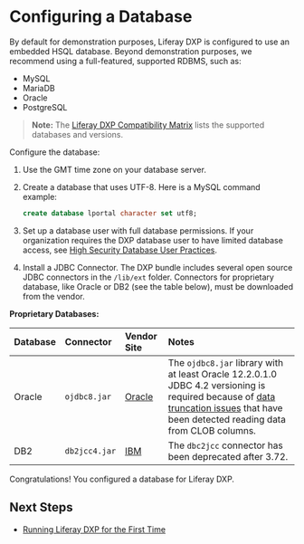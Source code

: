 # Configuring a Database

By default for demonstration purposes, Liferay DXP is configured to use an embedded HSQL database. Beyond demonstration purposes, we recommend using a full-featured, supported RDBMS, such as:

* MySQL
* MariaDB
* Oracle
* PostgreSQL

> **Note:** The [Liferay DXP Compatibility Matrix](https://web.liferay.com/documents/14/21598941/Liferay+DXP+7.2+Compatibility+Matrix/b6e0f064-db31-49b4-8317-a29d1d76abf7) lists the supported databases and versions.

<!-- TODO Update the matrix link to the 7.3 matrix, when it's published - jhinkey -->

Configure the database:

1. Use the GMT time zone on your database server.

1. Create a database that uses UTF-8. Here is a MySQL command example:

    ```sql
    create database lportal character set utf8;
    ```

1. Set up a database user with full database permissions. If your organization requires the DXP database user to have limited database access, see [High Security Database User Practices](../14-reference/high-security-database-user-practices.md).

1. Install a JDBC Connector. The DXP bundle includes several open source JDBC connectors in the `/lib/ext` folder. Connectors for proprietary database, like Oracle or DB2 (see the table below), must be downloaded from the vendor.

**Proprietary Databases:**

| Database | Connector | Vendor Site | Notes |
| :------- | :-------- | :---------- | :---- |
| Oracle | `ojdbc8.jar` | [Oracle](https://www.oracle.com/index.html) | The `ojdbc8.jar` library with at least Oracle 12.2.0.1.0 JDBC 4.2 versioning is required because of [data truncation issues](https://issues.liferay.com/browse/LPS-79229) that have been detected reading data from CLOB columns. |
| DB2 | `db2jcc4.jar` | [IBM](https://www.ibm.com/) |  The `dbc2jcc` connector has been deprecated after 3.72. |

Congratulations! You configured a database for Liferay DXP.

## Next Steps

* [Running Liferay DXP for the First Time](./running-liferay-dxp-for-the-first-time.md)
